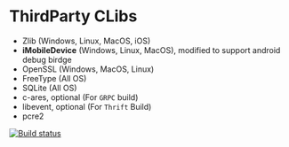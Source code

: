 # ThirdParty CLibs

* Zlib (Windows, Linux, MacOS, iOS)
* **iMobileDevice** (Windows, Linux, MacOS), modified to support android debug birdge
* OpenSSL (Windows, MacOS, Linux)
* FreeType (All OS)
* SQLite (All OS)
* c-ares, optional (For `GRPC` build)
* libevent, optional (For `Thrift` Build)
* pcre2

[![Build status](https://ci.appveyor.com/api/projects/status/907ifw67g6uxqr7c?svg=true)](https://ci.appveyor.com/project/Tomicyo/third-party-clibs)
